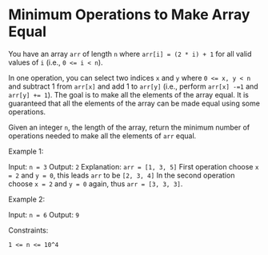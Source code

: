 # Minimum Operations to Make Array Equal

You have an array `arr` of length `n` where `arr[i] = (2 * i) + 1` for all valid values of `i` (i.e., `0 <= i < n`).

In one operation, you can select two indices `x` and `y` where `0 <= x, y < n` and subtract 1 from `arr[x]` and add 1 to `arr[y]` (i.e., perform `arr[x] -=1` and `arr[y] += 1`). The goal is to make all the elements of the array equal. It is guaranteed that all the elements of the array can be made equal using some operations.

Given an integer `n`, the length of the array, return the minimum number of operations needed to make all the elements of `arr` equal.

Example 1:

Input: `n = 3`
Output: `2`
Explanation: `arr = [1, 3, 5]`
First operation choose `x = 2` and `y = 0`, this leads `arr` to be `[2, 3, 4]`
In the second operation choose `x = 2` and `y = 0` again, thus `arr = [3, 3, 3]`.

Example 2:

Input: `n = 6`
Output: `9`

Constraints:

`1 <= n <= 10^4`
